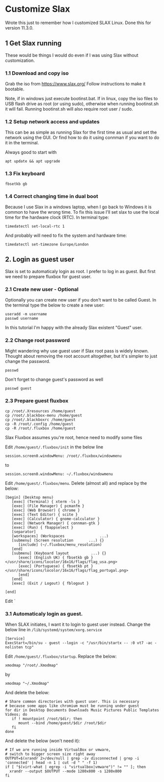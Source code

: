 # Customize Slax
Wrote this just to remember how I customized SLAX Linux. Done this for version 11.3.0.

## 1 Get Slax running
These would be things I would do even if I was using Slax without customization.

### 1.1 Download and copy iso
Grab the iso from https://www.slax.org/ Follow instructions to make it bootable.

Note, if in windows just execute bootinst.bat. If in linux, copy the iso files to USB flash drive as root (or using sudo), otherwise when running bootinst.sh it will fail. Running bootinst.sh will also require root user / sudo.

### 1.2 Setup network access and updates
This can be as simple as running Slax for the first time as usual and set the network using the GUI. Or find how to do it using connman if you want to do it in the terminal.

Always good to start with
```
apt update && apt upgrade
```

### 1.3 Fix keyboard
```
fbsetkb gb
```

### 1.4 Correct changing time in dual boot
Because I use Slax in a windows laptop, when I go back to Windows it is common to have the wrong time. To fix this issue I'll set slax to use the local time for the hardware clock (RTC). In terminal type: 
```
timedatectl set-local-rtc 1
```
And probably will need to fix the system and hardware time:
```
timedatectl set-timezone Europe/London
```

## 2. Login as guest user
Slax is set to automaticaly login as root. I prefer to log in as guest. But first we need to prepare fluxbox for guest user. 

### 2.1 Create new user - Optional
Optionally you can create new user if you don't want to be called Guest. In the terminal type the below to create a new user:
```
useradd -m username
passwd username
```
In this tutorial I'm happy with the already Slax existent "Guest" user.

### 2.2 Change root password
Might wandering why use guest user if Slax root pass is widely known. Thought about removing the root account altogether, but it's simpler to just change the password.
```
passwd
```
Don't forget to change guest's password as well
```
passwd guest
```

### 2.3 Prepare guest fluxbox
```
cp /root/.Xresources /home/guest
cp /root/.blackbox-menu /home/guest
cp /root/.blackboxrc /home/guest
cp -R /root/.config /home/guest
cp -R /root/.fluxbox /home/guest
```
Slax Fluxbox assumes you're root, hence need to modify some files

Edit `/home/guest/.fluxbox/init` in the below line
```
session.screen0.windowMenu:	/root/.fluxbox/windowmenu
```
to
```
session.screen0.windowMenu:	~/.fluxbox/windowmenu
```

Edit `/home/guest/.fluxbox/menu`. Delete (almost all) and replace by the below:
```
[begin] (Desktop menu)
   [exec] (Terminal) { xterm -ls }
   [exec] (File Manager) { pcmanfm }
   [exec] (Web Browser) { chrome }
   [exec] (Text Editor) { scite }
   [exec] (Calculator) { gnome-calculator }
   [exec] (Network Manager) { connman-gtk }
   [exec] (Run) { fbappselect }
   [separator]
   [workspaces] (Workspaces                ...)
   [submenu] (Screen resolution       ...) {}
      [include] (~/.fluxbox/menu_resolution)
   [end]
   [submenu] (Keyboard layout          ...) {}
      [exec] (English UK) { fbsetkb gb } </usr/share/icons/locolor/16x16/flags/flag_usa.png>
      [exec] (Portuguese) { fbsetkb pt } </usr/share/icons/locolor/16x16/flags/flag_portugal.png>
      [end]
   [end]
   [exec] (Exit / Logout) { fblogout }

[end]
```

Edit `

### 3.1 Automaticaly login as guest.
When SLAX initiates, I want it to login to guest user instead. Change the below line in `/lib/systemd/system/xorg.service`
```
[Service]
ExecStart=/bin/su - guest --login -c "/usr/bin/startx -- :0 vt7 -ac -nolisten tcp"
```

Edit `/home/guest/.fluxbox/startup`. Replace the below:
```
xmodmap "/root/.Xmodmap"
```
by
```
xmodmap "~/.Xmodmap"
```
And delete the below:
```
# Share common directories with guest user. This is necessary
# because some apps like chromium must be running under guest
for dir in Desktop Documents Downloads Music Pictures Public Templates Videos; do
   if ! mountpoint /root/$dir; then
      mount --bind /home/guest/$dir /root/$dir
   fi
done
```
And delete the below (won't need it):
```
# If we are running inside VirtualBox or vmware,
# switch to bigger screen size right away
OUTPUT=$(xrandr 2>/dev/null | grep -iv disconnected | grep -i 'connected' | head -n 1 | cut -d " " -f 1)
if [ "$(virt-what | egrep -i "virtualbox|vmware")" != "" ]; then
  xrandr --output $OUTPUT --mode 1280x800 -s 1280x800
fi
```



